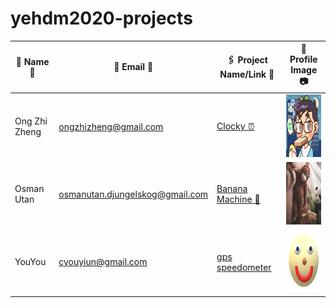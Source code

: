 # yehdm2020-projects
| 👧 Name 👦 | 📧 Email 📨 |🖇 Project Name/Link 🔗 | 📸 Profile Image 📷 |
|-------------|--------------|------------------------|----------------------|
| Ong Zhi Zheng | ongzhizheng@gmail.com | [Clocky ⏰](https://github.com/Fogeinator/clocky) | <img src="images/zhizheng.png" width="100px" height="100px" /> |
| Osman Utan | osmanutan.djungelskog@gmail.com | [Banana Machine 🍌](https://i.kym-cdn.com/photos/images/newsfeed/001/867/654/334.jpg) | <img src="images/djungelskog.jpg" width="100px" height="100px" /> |
| YouYou | cyouyiun@gmail.com | [gps speedometer](https://drive.google.com/drive/folders/12-OP8LKnXvYmB_OncFHYzQ295L9grQV9?usp=sharing) | <img src="images/meme2.png" width="100px" height="100px" /> |
